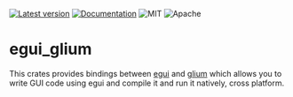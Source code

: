 [![Latest version](https://img.shields.io/crates/v/egui_glium.svg)](https://crates.io/crates/egui_glium)
[![Documentation](https://docs.rs/egui_glium/badge.svg)](https://docs.rs/egui_glium)
![MIT](https://img.shields.io/badge/license-MIT-blue.svg)
![Apache](https://img.shields.io/badge/license-Apache-blue.svg)

# egui_glium

This crates provides bindings between [egui](https://crates.io/crates/egui) and [glium](https://crates.io/crates/glium) which allows you to write GUI code using egui and compile it and run it natively, cross platform.
